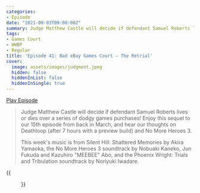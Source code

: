 ```yaml
---
categories:
- Episode
date: "2021-09-03T09:00:00Z"
summary: Judge Matthew Castle will decide if defendant Samuel Roberts lives or dies.
tags:
- Games Court
- WWBP
- Regular
title: 'Episode 41: Bad eBay Games Court – The Retrial'
cover: 
  image: assets/images/judgment.jpeg
  hidden: false
  hiddenInList: false
  hiddenInSingle: true
---
```


[Play Episode](https://shows.acast.com/the-back-page-a-video-games-podcast/episodes/6249ec71be92a6001320e9b1)
> Judge Matthew Castle will decide if defendant Samuel Roberts lives or dies over a series of dodgy games purchases! Enjoy this sequel to our 15th episode from back in March, and hear our thoughts on Deathloop (after 7 hours with a preview build) and No More Heroes 3.
>
> This week's music is from Silent Hill: Shattered Memories by Akira Yamaoka, the No More Heroes 3 soundtrack by Nobuaki Kaneko, Jun Fukuda and Kazuhiro "MEEBEE" Abo, and the Phoenix Wright: Trials and Tribulation soundtrack by Noriyuki Iwadare.

{{<figure 
  src="/assets/images/judgment.jpeg" 
  caption="Image Credit: Chris Doherty" 
  alt="Judgment">}}